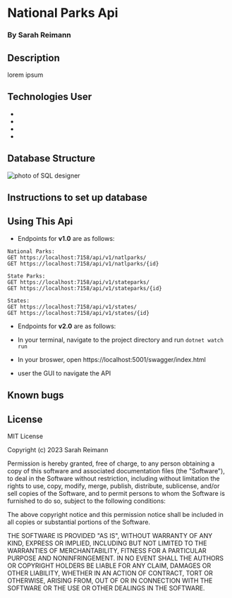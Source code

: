 # National Parks Api

### By Sarah Reimann

## Description

lorem ipsum

## Technologies User

*
*
*
*

## Database Structure
![photo of SQL designer](./NationalParksAPI/wwwroot/imgs/schema.png)

## Instructions to set up database

## Using This Api

* Endpoints for **v1.0** are as follows:

```
National Parks:
GET https://localhost:7158/api/v1/natlparks/
GET https://localhost:7158/api/v1/natlparks/{id}

State Parks:
GET https://localhost:7158/api/v1/stateparks/
GET https://localhost:7158/api/v1/stateparks/{id}

States:
GET https://localhost:7158/api/v1/states/
GET https://localhost:7158/api/v1/states/{id}
```

* Endpoints for **v2.0** are as follows:

* In your terminal, navigate to the project directory and run ```dotnet watch run``` 
* In your broswer, open https://localhost:5001/swagger/index.html
* user the GUI to navigate the API

## Known bugs

## License

MIT License

Copyright (c) 2023 Sarah Reimann

Permission is hereby granted, free of charge, to any person obtaining a copy
of this software and associated documentation files (the "Software"), to deal
in the Software without restriction, including without limitation the rights
to use, copy, modify, merge, publish, distribute, sublicense, and/or sell
copies of the Software, and to permit persons to whom the Software is
furnished to do so, subject to the following conditions:

The above copyright notice and this permission notice shall be included in all
copies or substantial portions of the Software.

THE SOFTWARE IS PROVIDED "AS IS", WITHOUT WARRANTY OF ANY KIND, EXPRESS OR
IMPLIED, INCLUDING BUT NOT LIMITED TO THE WARRANTIES OF MERCHANTABILITY,
FITNESS FOR A PARTICULAR PURPOSE AND NONINFRINGEMENT. IN NO EVENT SHALL THE
AUTHORS OR COPYRIGHT HOLDERS BE LIABLE FOR ANY CLAIM, DAMAGES OR OTHER
LIABILITY, WHETHER IN AN ACTION OF CONTRACT, TORT OR OTHERWISE, ARISING FROM,
OUT OF OR IN CONNECTION WITH THE SOFTWARE OR THE USE OR OTHER DEALINGS IN THE
SOFTWARE.